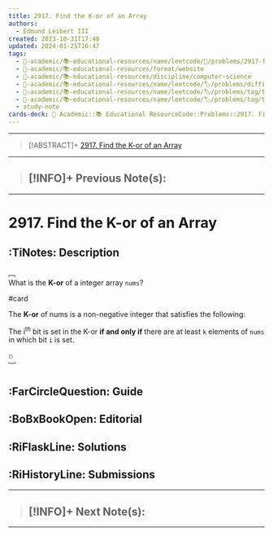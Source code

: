 ```yaml
---
title: 2917. Find the K-or of an Array
authors:
  - Edmund Leibert III
created: 2023-10-31T17:48
updated: 2024-01-25T16:47
tags:
  - 🔴-academic/📚-educational-resources/name/leetcode/🔖/problems/2917-find-the-k-or-of-an-array
  - 🔴-academic/📚-educational-resources/format/website
  - 🔴-academic/📚-educational-resources/discipline/computer-science
  - 🔴-academic/📚-educational-resources/name/leetcode/🏷️/problems/difficulty/easy
  - 🔴-academic/📚-educational-resources/name/leetcode/🏷️/problems/tag/topic/array
  - 🔴-academic/📚-educational-resources/name/leetcode/🏷️/problems/tag/topic/bit-manipulation
  - study-note
cards-deck: 🔴 Academic::📚 Educational ResourceCode::Problems::2917. Find the K-or of an Array
---
```


---

> [!ABSTRACT]+
> [2917. Find the K-or of an Array](https://leetcode.com/problems/find-the-k-or-of-an-array/description/)

---

> [!INFO]+ 
> **Previous Note(s)**:
> - 

---

# 2917. Find the K-or of an Array

## :TiNotes: Description

﹇<br>
What is the **K-or** of a integer array `nums`?

#card 

The **K-or** of nums is a non-negative integer that satisfies the following:

The i<sup>th</sup> bit is set in the K-or **if and only if** there are at least `k` elements of `nums` in which bit `i` is set.



⌂
<br>﹈<br>

## :FarCircleQuestion: Guide

## :BoBxBookOpen: Editorial

## :RiFlaskLine: Solutions

## :RiHistoryLine: Submissions


---

> [!INFO]+ 
> **Next Note(s)**:
> - 

---


